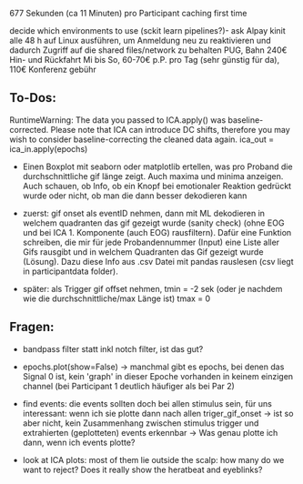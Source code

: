 677 Sekunden (ca 11 Minuten) pro Participant caching first time


decide which environments to use (sckit learn pipelines?)- ask Alpay 
kinit alle 48 h auf Linux ausführen, um Anmeldung neu zu reaktivieren und dadurch Zugriff auf die shared files/network zu behalten
PUG, Bahn 240€ Hin- und Rückfahrt Mi bis So, 60-70€ p.P. pro Tag (sehr günstig für da), 110€ Konferenz gebühr

## To-Dos:

  RuntimeWarning: The data you passed to ICA.apply() was baseline-corrected. Please note that ICA can introduce DC shifts, therefore you may wish to consider baseline-correcting the cleaned data again.
  ica_out = ica_in.apply(epochs)

  
- Einen Boxplot mit seaborn oder matplotlib ertellen, was pro Proband die durchschnittliche gif länge zeigt. Auch maxima und minima anzeigen. Auch schauen, ob Info, ob ein Knopf bei emotionaler Reaktion gedrückt wurde oder nicht, ob man die dann besser dekodieren kann

- zuerst: gif onset als eventID nehmen, dann mit ML dekodieren in welchem quadranten das gif gezeigt wurde (sanity check) (ohne EOG und bei ICA 1. Komponente (auch EOG) rausfiltern). Dafür eine Funktion schreiben, die mir für jede Probandennummer (Input) eine Liste aller Gifs rausgibt und in welchem Quadranten das Gif gezeigt wurde (Lösung). Dazu diese Info aus .csv Datei mit pandas rauslesen (csv liegt in participantdata folder). 
    
- später: als Trigger gif offset nehmen, tmin = -2 sek (oder je nachdem wie die durchschnittliche/max Länge ist) tmax = 0


## Fragen:
- bandpass filter statt inkl notch filter, ist das gut?
- epochs.plot(show=False) -> manchmal gibt es epochs, bei denen das Signal 0 ist, kein 'graph' in dieser Epoche vorhanden in keinem einzigen channel (bei Participant 1 deutlich häufiger als bei Par 2)
- find events: die events sollten doch bei allen stimulus sein, für uns interessant: wenn ich sie plotte dann nach allen triger_gif_onset -> ist so aber nicht, kein Zusammenhang zwischen stimulus trigger und extrahierten (geplotteten) events erkennbar
  -> Was genau plotte ich dann, wenn ich events plotte?

- look at ICA plots: most of them lie outside the scalp: how many do we want to reject? Does it really show the heratbeat and eyeblinks?








